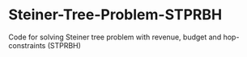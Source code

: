 # Steiner-Tree-Problem-STPRBH

Code for solving Steiner tree problem with revenue, budget and hop-constraints (STPRBH)